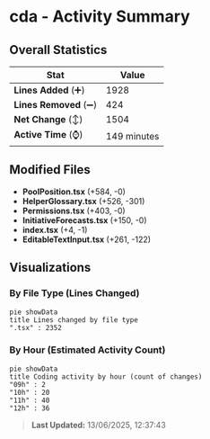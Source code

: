 # cda - Activity Summary 

## Overall Statistics

| Stat                   | Value                                                             |
| ---------------------- | ----------------------------------------------------------------- |
| **Lines Added** (➕)   | 1928                                          |
| **Lines Removed** (➖) | 424                                        |
| **Net Change** (↕)    | 1504                |
| **Active Time** (⌚)   | 149 minutes |


## Modified Files
- **PoolPosition.tsx** (+584, -0)
- **HelperGlossary.tsx** (+526, -301)
- **Permissions.tsx** (+403, -0)
- **InitiativeForecasts.tsx** (+150, -0)
- **index.tsx** (+4, -1)
- **EditableTextInput.tsx** (+261, -122)

## Visualizations

### By File Type (Lines Changed)

```mermaid
pie showData
title Lines changed by file type
".tsx" : 2352
```

### By Hour (Estimated Activity Count)

```mermaid
pie showData
title Coding activity by hour (count of changes)
"09h" : 2
"10h" : 20
"11h" : 40
"12h" : 36
```


> **Last Updated:** 13/06/2025, 12:37:43